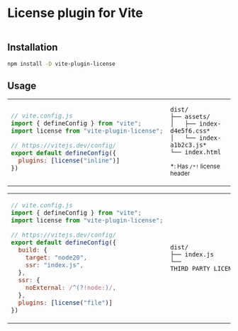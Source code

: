 # License plugin for Vite

<p align=center>
  <img src="">
</p>

## Installation

```sh
npm install -D vite-plugin-license
```

## Usage

<table align=center><td>

```js
// vite.config.js
import { defineConfig } from "vite";
import license from "vite-plugin-license";

// https://vitejs.dev/config/
export default defineConfig({
  plugins: [license("inline")]
})
```

<td>

```
dist/
├── assets/
│   ├── index-d4e5f6.css*
│   └── index-a1b2c3.js*
└── index.html
```

<sup>*: Has `/*!` license header</sup>

</table>
<table align=center><td>

```js
// vite.config.js
import { defineConfig } from "vite";
import license from "vite-plugin-license";

// https://vitejs.dev/config/
export default defineConfig({
  build: {
    target: "node20",
    ssr: "index.js",
  },
  ssr: {
    noExternal: /^(?!node:)/,
  },
  plugins: [license("file")]
})
```

<td>

```
dist/
├── index.js
└── THIRD_PARTY_LICENSES.txt
```

</table>
